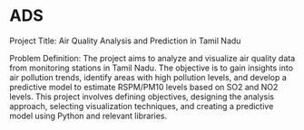 # ADS
Project Title: Air Quality Analysis and Prediction in Tamil Nadu

Problem Definition: The project aims to analyze and visualize air quality data from monitoring stations in Tamil Nadu. The objective is to gain insights into air pollution trends, identify areas with high pollution levels, and develop a predictive model to estimate RSPM/PM10 levels based on SO2 and NO2 levels. This project involves defining objectives, designing the analysis approach, selecting visualization techniques, and creating a predictive model using Python and relevant libraries.
